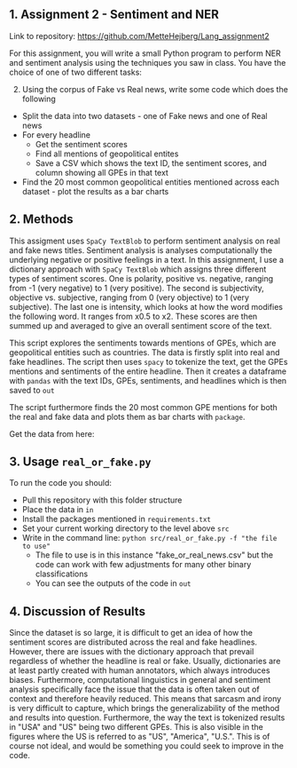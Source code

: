 ## 1. Assignment 2 - Sentiment and NER
Link to repository: https://github.com/MetteHejberg/Lang_assignment2

For this assignment, you will write a small Python program to perform NER and sentiment analysis using the techniques you saw in class. You have the choice of one of two different tasks:

2. Using the corpus of Fake vs Real news, write some code which does the following
- Split the data into two datasets - one of Fake news and one of Real news
- For every headline
   - Get the sentiment scores
   - Find all mentions of geopolitical entites
   - Save a CSV which shows the text ID, the sentiment scores, and column showing all GPEs in that text
- Find the 20 most common geopolitical entities mentioned across each dataset - plot the results as a bar charts
  
## 2. Methods
This assigment uses ```SpaCy TextBlob``` to perform sentiment analysis on real and fake news titles. Sentiment analysis is analyses computationally the underlying negative or positive feelings in a text. In this assignment, I use a dictionary approach with ```SpaCy TextBlob``` which assigns three different types of sentiment scores. One is polarity, positive vs. negative, ranging from -1 (very negative) to 1 (very positive). The second is subjectivity, objective vs. subjective, ranging from 0 (very objective) to 1 (very subjective). The last one is intensity, which looks at how the word modifies the following word. It ranges from x0.5 to x2. These scores are then summed up and averaged to give an overall sentiment score of the text.

This script explores the sentiments towards mentions of GPEs, which are geopolitical entities such as countries. The data is firstly split into real and fake headlines. The script then uses ```spacy``` to tokenize the text, get the GPEs mentions and sentiments of the entire headline. Then it creates a dataframe with ```pandas``` with the text IDs, GPEs, sentiments, and headlines which is then saved to ```out```

The script furthermore finds the 20 most common GPE mentions for both the real and fake data and plots them as bar charts with ```package```. 

Get the data from here:

## 3. Usage ```real_or_fake.py```
To run the code you should:
- Pull this repository with this folder structure
- Place the data in ```in```
- Install the packages mentioned in ```requirements.txt```
- Set your current working directory to the level above ```src```
- Write in the command line: ```python src/real_or_fake.py -f "the file to use"```
   - The file to use is in this instance "fake_or_real_news.csv" but the code can work with few adjustments for many other binary classifications
   - You can see the outputs of the code in ```out```

## 4. Discussion of Results
Since the dataset is so large, it is difficult to get an idea of how the sentiment scores are distributed across the real and fake headlines. However, there are issues with the dictionary approach that prevail regardless of whether the headline is real or fake. Usually, dictionaries are at least partly created with human annotators, which always introduces biases. Furthermore, computational linguistics in general and sentiment analysis specifically face the issue that the data is often taken out of context and therefore heavily reduced. This means that sarcasm and irony is very difficult to capture, which brings the generalizability of the method and results into question. Furthermore, the way the text is tokenized results in "USA" and "US" being two different GPEs. This is also visible in the figures where the US is referred to as "US", "America", "U.S.". This is of course not ideal, and would be something you could seek to improve in the code. 

